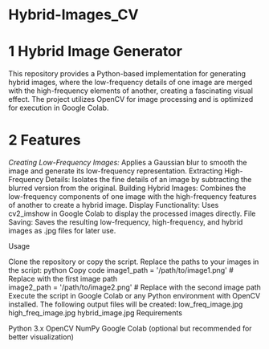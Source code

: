 # Hybrid-Images_CV

# 1 Hybrid Image Generator

  This repository provides a Python-based implementation for generating hybrid images, where the low-frequency details of one image are merged with the high-frequency          elements of another, creating a fascinating visual effect. The project utilizes OpenCV for image processing and is optimized for execution in Google Colab.

# 2 Features

_Creating Low-Frequency Images:_ Applies a Gaussian blur to smooth the image and generate its low-frequency representation.
Extracting High-Frequency Details: Isolates the fine details of an image by subtracting the blurred version from the original.
Building Hybrid Images: Combines the low-frequency components of one image with the high-frequency features of another to create a hybrid image.
Display Functionality: Uses cv2_imshow in Google Colab to display the processed images directly.
File Saving: Saves the resulting low-frequency, high-frequency, and hybrid images as .jpg files for later use.

Usage

Clone the repository or copy the script.
Replace the paths to your images in the script:
python
Copy code
image1_path = '/path/to/image1.png'  # Replace with the first image path  
image2_path = '/path/to/image2.png'  # Replace with the second image path  
Execute the script in Google Colab or any Python environment with OpenCV installed.
The following output files will be created:
low_freq_image.jpg
high_freq_image.jpg
hybrid_image.jpg
Requirements

Python 3.x
OpenCV
NumPy
Google Colab (optional but recommended for better visualization)





